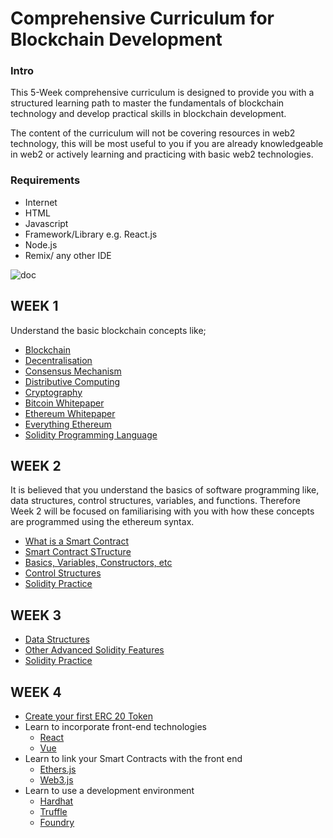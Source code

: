 # Comprehensive Curriculum for Blockchain Development

### Intro

This 5-Week comprehensive curriculum is designed to provide you with a structured learning path to master the fundamentals of blockchain technology and develop practical skills in blockchain development.

The content of the curriculum will not be covering resources in web2 technology, this will be most useful to you if you are already knowledgeable in web2 or actively learning and practicing with basic web2 technologies.


### Requirements
- Internet
- HTML
- Javascript
- Framework/Library e.g. React.js
- Node.js
- Remix/ any other IDE


![doc](https://pbs.twimg.com/media/FyOLdACXoAIgDAq?format=png&name=small)

## WEEK 1

Understand the basic blockchain concepts like;

- [Blockchain](https://en.wikipedia.org/wiki/Blockchain)
- [Decentralisation](https://www.techtarget.com/searchcio/definition/blockchain-decentralization)
- [Consensus Mechanism](https://ethereum.org/en/developers/docs/consensus-mechanisms/)
- [Distributive Computing](https://en.wikipedia.org/wiki/Distributed_computing)
- [Cryptography](https://en.wikipedia.org/wiki/Cryptography)
- [Bitcoin Whitepaper](https://bitcoin.org/bitcoin.pdf)
- [Ethereum Whitepaper](https://ethereum.org/en/whitepaper/)
- [Everything Ethereum](https://ethereum.org/en/learn/)
- [Solidity Programming Language](https://docs.soliditylang.org/en/latest/)


## WEEK 2
It is believed that you understand the basics of software programming like, data structures, control structures, variables, and functions. Therefore Week 2 will be focused on familiarising with you with how these concepts are programmed using the ethereum syntax.

- [What is a Smart Contract](https://ethereum.org/en/smart-contracts/#smart-contracts)
- [Smart Contract STructure](https://docs.soliditylang.org/en/latest/structure-of-a-contract.html)
- [Basics, Variables, Constructors, etc](https://docs.soliditylang.org/en/latest/types.html)
- [Control Structures](https://docs.soliditylang.org/en/latest/control-structures.html)
- [Solidity Practice](https://codedamn.com/)

## WEEK 3

- [Data Structures](https://web3.hashnode.com/solidity-tutorial-data-types-and-data-structures-in-solidity)
- [Other Advanced Solidity Features](https://docs.soliditylang.org/en/latest/contracts.html)
- [Solidity Practice](https://codedamn.com/)

## WEEK 4
- [Create your first ERC 20 Token](https://www.quicknode.com/guides/ethereum-development/smart-contracts/how-to-create-and-deploy-an-erc20-token)
- Learn to incorporate front-end technologies
  - [React](https://react.dev/learn)
  - [Vue](https://vuejs.org/guide/introduction.html)
- Learn to link your Smart Contracts with the front end
  -  [Ethers.js](https://docs.ethers.org/v5/)
  -  [Web3.js](https://web3js.readthedocs.io/en/v1.10.0/)
- Learn to use a development environment
  - [Hardhat]()
  - [Truffle](https://trufflesuite.com/docs/)
  - [Foundry](https://book.getfoundry.sh/)
